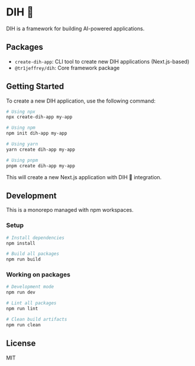 # DIH 🥀

DIH is a framework for building AI-powered applications.

## Packages

- `create-dih-app`: CLI tool to create new DIH applications (Next.js-based)
- `@tr1jeffrey/dih`: Core framework package

## Getting Started

To create a new DIH application, use the following command:

```bash
# Using npx
npx create-dih-app my-app

# Using npm
npm init dih-app my-app

# Using yarn
yarn create dih-app my-app

# Using pnpm
pnpm create dih-app my-app
```

This will create a new Next.js application with DIH 🥀 integration.

## Development

This is a monorepo managed with npm workspaces.

### Setup

```bash
# Install dependencies
npm install

# Build all packages
npm run build
```

### Working on packages

```bash
# Development mode
npm run dev

# Lint all packages
npm run lint

# Clean build artifacts
npm run clean
```

## License

MIT 
